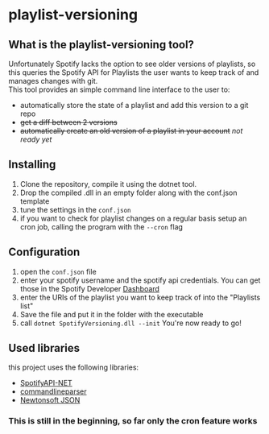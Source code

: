 # playlist-versioning

## What is the playlist-versioning tool?  
Unfortunately Spotify lacks the option to see older versions of playlists,
so this queries the Spotify API for Playlists the user wants to keep track of
and manages changes with git.  
This tool provides an simple command line interface to the user to:  
* automatically store the state of a playlist and add this version to a git repo
* ~~get a diff between 2 versions~~
* ~~automatically create an old version of a playlist in your account~~
*not ready yet*

## Installing 
1) Clone the repository, compile it using the dotnet tool.  
2) Drop the compiled .dll in an empty folder along with the conf.json template
3) tune the settings in the ```conf.json```
4) if you want to check for playlist changes on a regular basis setup an cron job, calling the program with the ```--cron``` flag

## Configuration 
1) open the ```conf.json``` file
2) enter your spotify username and the spotify api credentials. You can get those 
in the Spotify Developer [Dashboard](https://developer.spotify.com/dashboard)
3) enter the URIs of the playlist you want to keep track of into the "Playlists list"
4) Save the file and put it in the folder with the executable
5) call ```dotnet SpotifyVersioning.dll --init```
You're now ready to go!

## Used libraries 
this project uses the following libraries: 
* [SpotifyAPI-NET](https://github.com/JohnnyCrazy/SpotifyAPI-NET)
* [commandlineparser](https://github.com/commandlineparser/commandline)
* [Newtonsoft JSON](https://github.com/JamesNK/Newtonsoft.Json)

### This is still in the beginning, so far only the cron feature works

